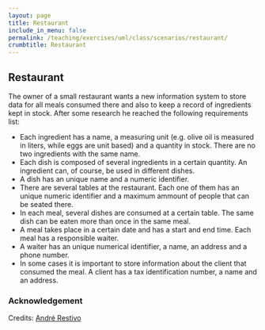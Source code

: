 ```yaml
---
layout: page
title: Restaurant
include_in_menu: false
permalink: /teaching/exercises/uml/class/scenarios/restaurant/
crumbtitle: Restaurant
---
```


## Restaurant

The owner of a small restaurant wants a new information system to store data for all meals consumed there and also to keep a record of ingredients kept in stock. After some research he reached the following requirements list:

- Each ingredient has a name, a measuring unit (e.g. olive oil is measured in liters, while eggs are unit based) and a quantity in stock. There are no two ingredients with the same name.
- Each dish is composed of several ingredients in a certain quantity. An ingredient can, of course, be used in different dishes.
- A dish has an unique name and a numeric identifier.
- There are several tables at the restaurant. Each one of them has an unique numeric identifier and a maximum ammount of people that can be seated there.
- In each meal, several dishes are consumed at a certain table. The same dish can be eaten more than once in the same meal.
- A meal takes place in a certain date and has a start and end time. Each meal has a responsible waiter.
- A waiter has an unique numerical identifier, a name, an address and a phone number.
- In some cases it is important to store information about the client that consumed the meal. A client has a tax identification number, a name and an address.


### Acknowledgement

Credits: [André Restivo](https://web.fe.up.pt/~arestivo/page/exercises/entity-relationship/restaurant/)
